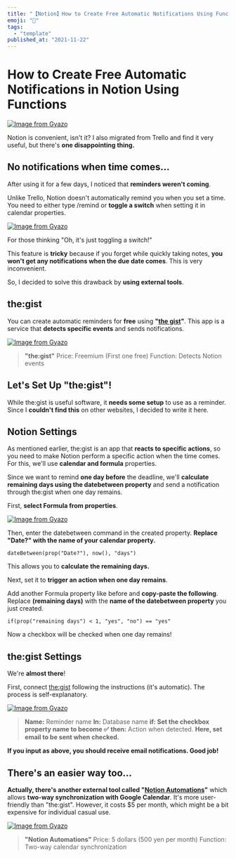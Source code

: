 ```yaml
---
title: "【Notion】How to Create Free Automatic Notifications Using Functions"
emoji: "🤖"
tags:
  - "template"
published_at: "2021-11-22"
---
```


# How to Create Free Automatic Notifications in Notion Using Functions

[![Image from Gyazo](https://i.gyazo.com/e3e188f6c332d548eae437e39be4a807.png)](https://gyazo.com/e3e188f6c332d548eae437e39be4a807)

Notion is convenient, isn't it? I also migrated from Trello and find it very useful, but there's **one disappointing thing.**

## No notifications when time comes...

After using it for a few days, I noticed that **reminders weren't coming**.

Unlike Trello, Notion doesn't automatically remind you when you set a time. You need to either type /remind or **toggle a switch** when setting it in calendar properties.

[![Image from Gyazo](https://i.gyazo.com/7fcf5777053ff01cb2eb4efcea5cbd4c.png)](https://gyazo.com/7fcf5777053ff01cb2eb4efcea5cbd4c)

For those thinking "Oh, it's just toggling a switch!"

This feature is **tricky** because if you forget while quickly taking notes, **you won't get any notifications when the due date comes**. This is very inconvenient.

So, I decided to solve this drawback by **using external tools**.

## the:gist

You can create automatic reminders for **free** using **"[the gist](https://www.thegist.so)"**. This app is a service that **detects specific events** and sends notifications.

[![Image from Gyazo](https://i.gyazo.com/adeaa61701d46a54986681e355701023.png)](https://gyazo.com/adeaa61701d46a54986681e355701023)

> **"the:gist"**
> Price: Freemium (First one free)
> Function: Detects Notion events

## Let's Set Up "the:gist"!

While the:gist is useful software, it **needs some setup** to use as a reminder. Since I **couldn't find this** on other websites, I decided to write it here.

## Notion Settings

As mentioned earlier, the:gist is an app that **reacts to specific actions**, so you need to make Notion perform a specific action when the time comes. For this, we'll use **calendar and formula** properties.

Since we want to remind **one day before** the deadline, we'll **calculate remaining days using the datebetween property** and send a notification through the:gist when one day remains.

First, **select Formula from properties**.

[![Image from Gyazo](https://i.gyazo.com/2c0fcdd9827bfc48dc9b431178fdbb8a.png)](https://gyazo.com/2c0fcdd9827bfc48dc9b431178fdbb8a)

Then, enter the datebetween command in the created property. **Replace "Date?" with the name of your calendar property.**

```
dateBetween(prop("Date?"), now(), "days")
```

This allows you to **calculate the remaining days.**

Next, set it to **trigger an action when one day remains**.

Add another Formula property like before and **copy-paste the following**. Replace **(remaining days)** with the **name of the datebetween property** you just created.

```
if(prop("remaining days") < 1, "yes", "no") == "yes"
```

Now a checkbox will be checked when one day remains!

## **the:gist Settings**

We're **almost there**!

First, connect [the:gist](https://app.thegist.so/) following the instructions (it's automatic). The process is self-explanatory.

[![Image from Gyazo](https://i.gyazo.com/05aa0cf1bf34499e55102532c4f700ea.png)](https://gyazo.com/05aa0cf1bf34499e55102532c4f700ea)

> **Name:** Reminder name
> **In:** Database name
> **if: Set the checkbox property name to become ✅**
> **then:** Action when detected. **Here, set email to be sent when checked.**

**If you input as above, you should receive email notifications. Good job!**

## There's an easier way too...

**Actually, there's another external tool called "[Notion Automations](https://notion-automations.com/calendar/)"** which allows **two-way synchronization with Google Calendar**. It's more user-friendly than "the:gist". However, it costs $5 per month, which might be a bit expensive for individual casual use.

[![Image from Gyazo](https://i.gyazo.com/9c06dc485dfeef48bc92a8efcdde705d.png)](https://gyazo.com/9c06dc485dfeef48bc92a8efcdde705d)

> **"Notion Automations"**
> Price: 5 dollars (500 yen per month)
> Function: Two-way calendar synchronization

##
